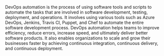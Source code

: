 DevOps automation is the process of using software tools and scripts to automate the tasks that are involved in software development, testing, deployment, and operations. It involves using various tools such as Azure DevOps, Jenkins, Travis CI, Puppet, and Chef to automate the entire software development process. DevOps automation helps teams to improve efficiency, reduce errors, increase speed, and ultimately deliver better software products. It also enables organizations to scale and grow their businesses faster by achieving continuous integration, continuous delivery, and continuous deployment.
